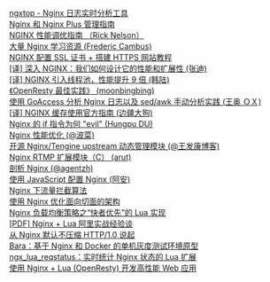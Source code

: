 [ngxtop - Nginx 日志实时分析工具](http://weekly.manong.io/bounce?url=https%3A%2F%2Fgithub.com%2Flebinh%2Fngxtop&aid=849&nid=25)  
[Nginx 和 Nginx Plus 管理指南](http://weekly.manong.io/bounce?url=http%3A%2F%2Fnginx.com%2Fresources%2Fadmin-guide%2F&aid=921&nid=27)  
[NGINX 性能调优指南 （Rick Nelson）](http://weekly.manong.io/bounce?url=http%3A%2F%2Fnginx.com%2Fblog%2Ftuning-nginx%2F&aid=1500&nid=47)  
[大量 Nginx 学习资源 (Frederic Cambus)](http://weekly.manong.io/bounce?url=https%3A%2F%2Fgithub.com%2Ffcambus%2Fnginx-resources&aid=1792&nid=57)  
[NGINX 配置 SSL 证书 + 搭建 HTTPS 网站教程](http://weekly.manong.io/bounce?url=https%3A%2F%2Fs.how%2Fnginx-ssl%2F&aid=2514&nid=74)  
[[译] 深入 NGINX：我们如何设计它的性能和扩展性 (张迪)](http://weekly.manong.io/bounce?url=http%3A%2F%2Fwww.cnbeta.com%2Farticles%2F402709.htm&aid=2547&nid=75)  
[[译] NGINX 引入线程池，性能提升 9 倍 (韩陆)](http://weekly.manong.io/bounce?url=http%3A%2F%2Fwww.infoq.com%2Fcn%2Farticles%2Fthread-pools-boost-performance-9x&aid=2695&nid=77)  
[《OpenResty 最佳实践》 (moonbingbing)](http://weekly.manong.io/bounce?url=http%3A%2F%2Fmoonbingbing.gitbooks.io%2Fopenresty-best-practices%2Fcontent%2F&aid=2878&nid=79)  
[使用 GoAccess 分析 Nginx 日志以及 sed/awk 手动分析实践 (王奥 ＯＸ)](http://weekly.manong.io/bounce?url=http%3A%2F%2Fwsgzao.github.io%2Fpost%2Fgoaccess%2F&aid=2963&nid=80)  
[[译] NGINX 缓存使用官方指南 (边疆大狗)](http://weekly.manong.io/bounce?url=http%3A%2F%2Fwww.jointforce.com%2Fjfperiodical%2Farticle%2F949&aid=3134&nid=82)  
[Nginx 的 if 指令为何 "evil" (Hungpu DU)](http://weekly.manong.io/bounce?url=http%3A%2F%2Fialloc.org%2Fposts%2F2015%2F07%2F28%2Fngx-notes-http-evil-if-1%2F&aid=3160&nid=82)  
[Nginx 性能优化 (@波菜)](http://weekly.manong.io/bounce?url=http%3A%2F%2Fyikebocai.com%2F2014%2F10%2Fnginx-performance-tunning%2F&aid=3275&nid=84)  
[开源 Nginx/Tengine upstream 动态管理模块 (@王发康博客)](http://weekly.manong.io/bounce?url=https%3A%2F%2Fgithub.com%2FSinaMSRE%2Flua-upstream-nginx-module&aid=3328&nid=84)  
[Nginx RTMP 扩展模块（C） (arut)](http://weekly.manong.io/bounce?url=https%3A%2F%2Fgithub.com%2Farut%2Fnginx-rtmp-module&aid=3329&nid=84)  
[剖析 Nginx (@agentzh)](http://weekly.manong.io/bounce?url=https%3A%2F%2Fopenresty.org%2Fdownload%2Fagentzh-nginx-tutorials-zhcn.html&aid=3533&nid=87)  
[使用 JavaScript 配置 Nginx (阿安)](http://weekly.manong.io/bounce?url=http%3A%2F%2Fannn.me%2Fjavascript-nginx%2F%3Fhmsr%3Dtoutiao.io%26utm_medium%3Dtoutiao.io%26utm_source%3Dtoutiao.io&aid=3819&nid=90)  
[Nginx 下流量拦截算法](http://weekly.manong.io/bounce?url=http%3A%2F%2Fhomeway.me%2F2015%2F10%2F21%2Fnginx-lua-traffic-limit-algorithm%2F&aid=4018&nid=92)  
[使用 Nginx 优化面向切面的架构](http://weekly.manong.io/bounce?url=https%3A%2F%2Fruby-china.org%2Ftopics%2F28017&aid=4304&nid=95)  
[Nginx 负载均衡策略之“快者优先”的 Lua 实现](http://weekly.manong.io/bounce?url=http%3A%2F%2Fblog.jamespan.me%2F2015%2F11%2F27%2Ffastest-first-load-balancer-for-nginx-with-lua%2F&aid=4503&nid=97)  
[[PDF] Nginx + Lua 阿⾥实战经验谈](http://weekly.manong.io/bounce?url=http%3A%2F%2Firesty.com%2Fdownload%2Febook%2F2015_con%2Fsunchuanwen.pdf&aid=4597&nid=98)  
[从 Nginx 默认不压缩 HTTP/1.0 说起](http://weekly.manong.io/bounce?url=https%3A%2F%2Fimququ.com%2Fpost%2Fwhy-nginx-disable-gzip-in-http10.html&aid=4672&nid=99)  
[Bara：基于 Nginx 和 Docker 的单机灰度测试环境原型](http://weekly.manong.io/bounce?url=https%3A%2F%2Fgithub.com%2Fliubin%2Fbara&aid=4722&nid=99)  
[ngx_lua_reqstatus：实时统计 Nginx 状态的 Lua 扩展](http://weekly.manong.io/bounce?url=https%3A%2F%2Fgithub.com%2Fzheng-ji%2Fngx_lua_reqstatus&aid=4964&nid=102)  
[使用 Nginx + Lua (OpenResty) 开发高性能 Web 应用](http://weekly.manong.io/bounce?url=http%3A%2F%2Fjinnianshilongnian.iteye.com%2Fblog%2F2280928&aid=5435&nid=108)  
